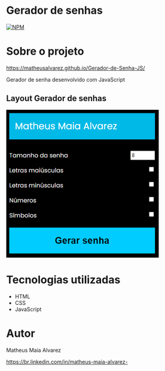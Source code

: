 

# Gerador de senhas
[![NPM](https://img.shields.io/npm/l/react)](https://github.com/MatheusAlvarez/Gerador-de-Senha-JS/blob/main/LICENSE) 

# Sobre o projeto

https://matheusalvarez.github.io/Gerador-de-Senha-JS/

Gerador de senha desenvolvido com JavaScript

## Layout Gerador de senhas
![Gerar senha](https://github.com/MatheusAlvarez/Gerador-de-Senha-JS/blob/main/_assets/SEC1.PNG)

# Tecnologias utilizadas
- HTML
- CSS
- JavaScript

# Autor

Matheus Maia Alvarez

https://br.linkedin.com/in/matheus-maia-alvarez-
